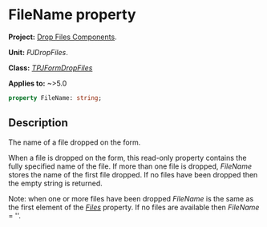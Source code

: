# FileName property

**Project:** [Drop Files Components](../API.md).

**Unit:** _PJDropFiles_.

**Class:** _[TPJFormDropFiles](./TPJFormDropFiles.md)_

**Applies to:** ~>5.0

```pascal
property FileName: string;
```

## Description

The name of a file dropped on the form.

When a file is dropped on the form, this read-only property contains the fully specified name of the file. If more than one file is dropped, _FileName_ stores the name of the first file dropped. If no files have been dropped then the empty string is returned.

Note: when one or more files have been dropped _FileName_ is the same as the first element of the _[Files](./TPJFormDropFiles-Files.md)_ property. If no files are available then _FileName_ = ''.
